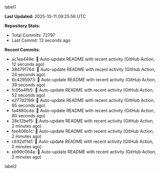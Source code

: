 
label1 
<!-- ACTIVITY_START -->
**Last Updated:** 2025-10-11 09:25:56 UTC

**Repository Stats:**
- Total Commits: 72797
- Last Commit: 13 seconds ago

**Recent Commits:**
- ac1ea449e: 🤖 Auto-update README with recent activity (GitHub Action, 12 seconds ago)
- 384791764: 🤖 Auto-update README with recent activity (GitHub Action, 24 seconds ago)
- 6c4295973: 🤖 Auto-update README with recent activity (GitHub Action, 39 seconds ago)
- fc05a4fb5: 🤖 Auto-update README with recent activity (GitHub Action, 52 seconds ago)
- e277d2199: 🤖 Auto-update README with recent activity (GitHub Action, 65 seconds ago)
- fa4880cda: 🤖 Auto-update README with recent activity (GitHub Action, 80 seconds ago)
- 28c12bef5: 🤖 Auto-update README with recent activity (GitHub Action, 2 minutes ago)
- fee406b1c: 🤖 Auto-update README with recent activity (GitHub Action, 2 minutes ago)
- c632d11d1: 🤖 Auto-update README with recent activity (GitHub Action, 2 minutes ago)
- eb99c064a: 🤖 Auto-update README with recent activity (GitHub Action, 2 minutes ago)
<!-- ACTIVITY_END -->

label2
